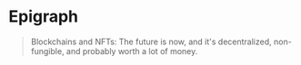 # Epigraph






> Blockchains and NFTs: The future is now, and it's decentralized, non-fungible, and probably worth a lot of money.








